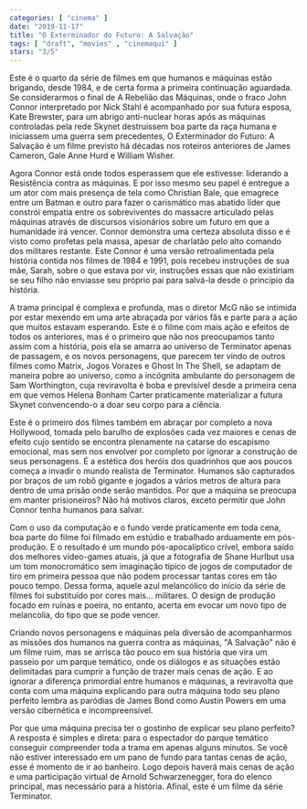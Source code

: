 ```yaml
---
categories: [ "cinema" ]
date: "2019-11-17"
title: "O Exterminador do Futuro: A Salvação"
tags: [ "draft", "movies" , "cinemaqui" ]
stars: "3/5"
---
```

Este é o quarto da série de filmes em que humanos e máquinas estão brigando, desde 1984, e de certa forma a primeira continuação aguardada. Se considerarmos o final de A Rebelião das Máquinas, onde o fraco John Connor interpretado por Nick Stahl é acompanhado por sua futura esposa, Kate Brewster, para um abrigo anti-nuclear horas após as máquinas controladas pela rede Skynet destruíssem boa parte da raça humana e iniciassem uma guerra sem precedentes, O Exterminador do Futuro: A Salvação é um filme previsto há décadas nos roteiros anteriores de James Cameron, Gale Anne Hurd e William Wisher.

Agora Connor está onde todos esperassem que ele estivesse: liderando a Resistência contra as máquinas. E por isso mesmo seu papel é entregue a um ator com mais presença de tela como Christian Bale, que emagrece entre um Batman e outro para fazer o carismático mas abatido líder que constrói empatia entre os sobreviventes do massacre articulado pelas máquinas através de discursos visionários sobre um futuro em que a humanidade irá vencer. Connor demonstra uma certeza absoluta disso e é visto como profetas pela massa, apesar de charlatão pelo alto comando dos militares restante. Este Connor é uma versão retroalimentada pela história contida nos filmes de 1984 e 1991, pois recebeu instruções de sua mãe, Sarah, sobre o que estava por vir, instruções essas que não existiriam se seu filho não enviasse seu próprio pai para salvá-la desde o princípio da história.

A trama principal é complexa e profunda, mas o diretor McG não se intimida por estar mexendo em uma arte abraçada por vários fãs e parte para a ação que muitos estavam esperando. Este é o filme com mais ação e efeitos de todos os anteriores, mas é o primeiro que não nos preocupamos tanto assim com a história, pois ela se amarra ao universo de Terminator apenas de passagem, e os novos personagens, que parecem ter vindo de outros filmes como Matrix, Jogos Vorazes e Ghost In The Shell, se adaptam de maneira pobre ao universo, como a incógnita ambulante do personagem de Sam Worthington, cuja reviravolta é boba e previsível desde a primeira cena em que vemos Helena Bonham Carter praticamente materializar a futura Skynet convencendo-o a doar seu corpo para a ciência.

Este é o primeiro dos filmes também em abraçar por completo a nova Hollywood, tomada pelo barulho de explosões cada vez maiores e cenas de efeito cujo sentido se encontra plenamente na catarse do escapismo emocional, mas sem nos envolver por completo por ignorar a construção de seus personagens. É a estética dos heróis dos quadrinhos que aos poucos começa a invadir o mundo realista de Terminator. Humanos são capturados por braços de um robô gigante e jogados a vários metros de altura para dentro de uma prisão onde serão mantidos. Por que a máquina se preocupa em manter prisioneiros? Não há motivos claros, exceto permitir que John Connor tenha humanos para salvar.

Com o uso da computação e o fundo verde praticamente em toda cena, boa parte do filme foi filmado em estúdio e trabalhado arduamente em pós-produção. E o resultado é um mundo pós-apocalíptico crível, embora saído dos melhores vídeo-games atuais, já que a fotografia de Shane Hurlbut usa um tom monocromático sem imaginação típico de jogos de computador de tiro em primeira pessoa que não podem processar tantas cores em tão pouco tempo. Dessa forma, aquele azul melancólico do início da série de filmes foi substituído por cores mais... militares. O design de produção focado em ruínas e poeira, no entanto, acerta em evocar um novo tipo de melancolia, do tipo que se pode vencer.

Criando novos personagens e máquinas pela diversão de acompanharmos as missões dos humanos na guerra contra as máquinas, "A Salvação" não é um filme ruim, mas se arrisca tão pouco em sua história que vira um passeio por um parque temático, onde os diálogos e as situações estão delimitadas para cumprir a função de trazer mais cenas de ação. E ao ignorar a diferença primordial entre humanos e máquinas, a reviravolta que conta com uma máquina explicando para outra máquina todo seu plano perfeito lembra as paródias de James Bond como Austin Powers em uma versão cibernética e incompreensível.

Por que uma máquina precisa ter o gostinho de explicar seu plano perfeito? A resposta é simples e direta: para o espectador do parque temático conseguir compreender toda a trama em apenas alguns minutos. Se você não estiver interessado em um pano de fundo para tantas cenas de ação, esse é momento de ir ao banheiro. Logo depois haverá mais cenas de ação e uma participação virtual de Arnold Schwarzenegger, fora do elenco principal, mas necessário para a história. Afinal, este é um filme da série Terminator.
